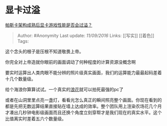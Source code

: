 # 显卡过溢
[帕斯卡架构成熟后显卡游戏性能是否会过溢？](https://www.zhihu.com/question/46513964/answer/121414339)

> Author: #Anonymity 
Last update: *11/09/2016* 
Links: [[写实]] [[着色]]
Tags:  

这个念头的根子是压根不知道敬畏上帝。

你完全对上帝造就你眼前的画面调动了何种程度的计算资源没概念啊

要实时运算出人类肉眼不能分辨的照片级真实画面，我们的运算能力最最起码差着十几个数量级。

给个海浪你算算试试。一个真实的[浪花](https://www.zhihu.com/search?q=%E6%B5%AA%E8%8A%B1&search_source=Entity&hybrid_search_source=Entity&hybrid_search_extra=%7B%22sourceType%22%3A%22answer%22%2C%22sourceId%22%3A121414339%7D)就可以拍死最强的pc了

或者在山洞里里点亮一盏灯，看看光怎么真正的瞬间照亮整个画面。你现在看到的都是先把无数运算结果直接贴在墙上达成的效率。整个团队用上渲染农场花几个月才凑出几秒钟电影级画面而且还换个角度立刻穿帮才是我们现在的真实水平。这个比值离实时差着五六个数量级。
